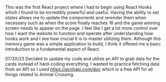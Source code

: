 This was the first React project where I had to begin using React Hooks which I found to be incredibly powerful and useful. Having the ability to set states allows me to update the components and rerender them when necessary such as when the score finally reaches 16 and the game winning screen needs to appear on the page. I feel like I get a lot more control over how I want the website to function and operate after understanding how hooks work and I see how crucial it is to master utilizing them. Although this memory game was a simple application to build, I think it offered me a basic introduction to a fundamental aspect of React.

07/20/23
Decided to update my code and utilize an API to grab data for the cards instead of hard-coding everything. I wanted to practice fetching data from an API so I used https://acnhapi.com/doc which is a free API for all things related to Animal Crossing.